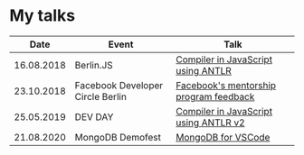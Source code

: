# My talks

| Date | Event | Talk |
| ----- | ---- | ---------- |
| 16.08.2018 | Berlin.JS | [Compiler in JavaScript using ANTLR](https://github.com/alenakhineika/berlinjs-august-2018) |
| 23.10.2018 | Facebook Developer Circle Berlin | [Facebook's mentorship program feedback](https://github.com/alenakhineika/facebook-meetup-8) |
| 25.05.2019 | DEV DAY | [Compiler in JavaScript using ANTLR v2](https://github.com/alenakhineika/devday-2019) |
| 21.08.2020 | MongoDB Demofest | [MongoDB for VSCode](https://github.com/alenakhineika/demofest-mongodb-for-vscode) |
